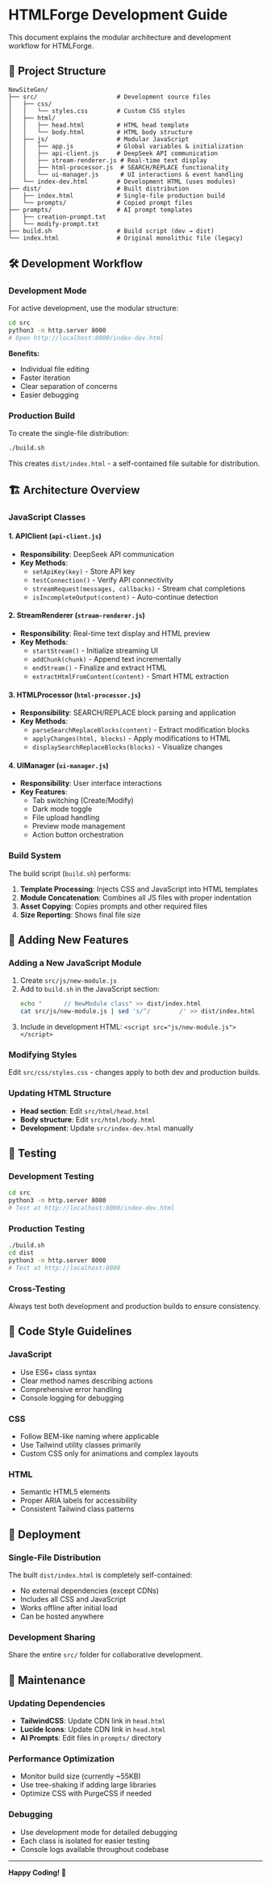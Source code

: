# HTMLForge Development Guide

This document explains the modular architecture and development workflow for HTMLForge.

## 📁 Project Structure

```
NewSiteGen/
├── src/                      # Development source files
│   ├── css/
│   │   └── styles.css        # Custom CSS styles
│   ├── html/
│   │   ├── head.html         # HTML head template
│   │   └── body.html         # HTML body structure
│   ├── js/                   # Modular JavaScript
│   │   ├── app.js            # Global variables & initialization
│   │   ├── api-client.js     # DeepSeek API communication
│   │   ├── stream-renderer.js # Real-time text display
│   │   ├── html-processor.js  # SEARCH/REPLACE functionality
│   │   └── ui-manager.js      # UI interactions & event handling
│   └── index-dev.html        # Development HTML (uses modules)
├── dist/                     # Built distribution
│   ├── index.html            # Single-file production build
│   └── prompts/              # Copied prompt files
├── prompts/                  # AI prompt templates
│   ├── creation-prompt.txt
│   └── modify-prompt.txt
├── build.sh                  # Build script (dev → dist)
└── index.html                # Original monolithic file (legacy)
```

## 🛠️ Development Workflow

### Development Mode
For active development, use the modular structure:

```bash
cd src
python3 -m http.server 8000
# Open http://localhost:8000/index-dev.html
```

**Benefits:**
- Individual file editing
- Faster iteration
- Clear separation of concerns
- Easier debugging

### Production Build
To create the single-file distribution:

```bash
./build.sh
```

This creates `dist/index.html` - a self-contained file suitable for distribution.

## 🏗️ Architecture Overview

### JavaScript Classes

#### 1. **APIClient** (`api-client.js`)
- **Responsibility**: DeepSeek API communication
- **Key Methods**:
  - `setApiKey(key)` - Store API key
  - `testConnection()` - Verify API connectivity
  - `streamRequest(messages, callbacks)` - Stream chat completions
  - `isIncompleteOutput(content)` - Auto-continue detection

#### 2. **StreamRenderer** (`stream-renderer.js`)
- **Responsibility**: Real-time text display and HTML preview
- **Key Methods**:
  - `startStream()` - Initialize streaming UI
  - `addChunk(chunk)` - Append text incrementally
  - `endStream()` - Finalize and extract HTML
  - `extractHtmlFromContent(content)` - Smart HTML extraction

#### 3. **HTMLProcessor** (`html-processor.js`)
- **Responsibility**: SEARCH/REPLACE block parsing and application
- **Key Methods**:
  - `parseSearchReplaceBlocks(content)` - Extract modification blocks
  - `applyChanges(html, blocks)` - Apply modifications to HTML
  - `displaySearchReplaceBlocks(blocks)` - Visualize changes

#### 4. **UIManager** (`ui-manager.js`)
- **Responsibility**: User interface interactions
- **Key Features**:
  - Tab switching (Create/Modify)
  - Dark mode toggle
  - File upload handling
  - Preview mode management
  - Action button orchestration

### Build System

The build script (`build.sh`) performs:

1. **Template Processing**: Injects CSS and JavaScript into HTML templates
2. **Module Concatenation**: Combines all JS files with proper indentation
3. **Asset Copying**: Copies prompts and other required files
4. **Size Reporting**: Shows final file size

## 🔧 Adding New Features

### Adding a New JavaScript Module

1. Create `src/js/new-module.js`
2. Add to `build.sh` in the JavaScript section:
   ```bash
   echo "      // NewModule class" >> dist/index.html
   cat src/js/new-module.js | sed 's/^/        /' >> dist/index.html
   ```
3. Include in development HTML: `<script src="js/new-module.js"></script>`

### Modifying Styles

Edit `src/css/styles.css` - changes apply to both dev and production builds.

### Updating HTML Structure

- **Head section**: Edit `src/html/head.html`
- **Body structure**: Edit `src/html/body.html`
- **Development**: Update `src/index-dev.html` manually

## 🧪 Testing

### Development Testing
```bash
cd src
python3 -m http.server 8000
# Test at http://localhost:8000/index-dev.html
```

### Production Testing
```bash
./build.sh
cd dist
python3 -m http.server 8000
# Test at http://localhost:8000
```

### Cross-Testing
Always test both development and production builds to ensure consistency.

## 📝 Code Style Guidelines

### JavaScript
- Use ES6+ class syntax
- Clear method names describing actions
- Comprehensive error handling
- Console logging for debugging

### CSS
- Follow BEM-like naming where applicable
- Use Tailwind utility classes primarily
- Custom CSS only for animations and complex layouts

### HTML
- Semantic HTML5 elements
- Proper ARIA labels for accessibility
- Consistent Tailwind class patterns

## 🚀 Deployment

### Single-File Distribution
The built `dist/index.html` is completely self-contained:
- No external dependencies (except CDNs)
- Includes all CSS and JavaScript
- Works offline after initial load
- Can be hosted anywhere

### Development Sharing
Share the entire `src/` folder for collaborative development.

## 🔄 Maintenance

### Updating Dependencies
- **TailwindCSS**: Update CDN link in `head.html`
- **Lucide Icons**: Update CDN link in `head.html`
- **AI Prompts**: Edit files in `prompts/` directory

### Performance Optimization
- Monitor build size (currently ~55KB)
- Use tree-shaking if adding large libraries
- Optimize CSS with PurgeCSS if needed

### Debugging
- Use development mode for detailed debugging
- Each class is isolated for easier testing
- Console logs available throughout codebase

---

**Happy Coding! 🔨**